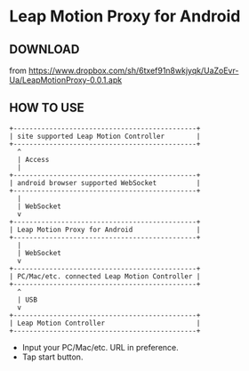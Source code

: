 Leap Motion Proxy for Android
=============================

DOWNLOAD
--------

from https://www.dropbox.com/sh/6txef91n8wkjyqk/UaZoEvr-Ua/LeapMotionProxy-0.0.1.apk

HOW TO USE
----------

    +----------------------------------------------+
    | site supported Leap Motion Controller        |
    +----------------------------------------------+
      ^
      | Access
      |
    +----------------------------------------------+
    | android browser supported WebSocket          |
    +----------------------------------------------+
      |
      | WebSocket
      v
    +----------------------------------------------+
    | Leap Motion Proxy for Android                |
    +----------------------------------------------+
      |
      | WebSocket
      v
    +----------------------------------------------+
    | PC/Mac/etc. connected Leap Motion Controller |
    +----------------------------------------------+
      ^
      | USB
      v
    +----------------------------------------------+
    | Leap Motion Controller                       |
    +----------------------------------------------+

 * Input your PC/Mac/etc. URL in preference.
 * Tap start button.
